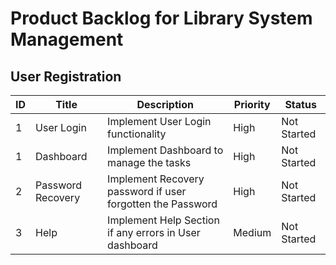 # Product Backlog for Library System Management
## User Registration
| ID | Title | Description | Priority | Status |
| -- | ----- | ----------- | -------- | ------ |
| 1 | User Login| Implement User Login functionality | High | Not Started |
| 1 | Dashboard | Implement Dashboard to manage the tasks | High | Not Started |
| 2 | Password Recovery | Implement Recovery password if user forgotten the Password | High | Not Started |
| 3 | Help | Implement Help Section if any errors in User dashboard   | Medium | Not Started |
